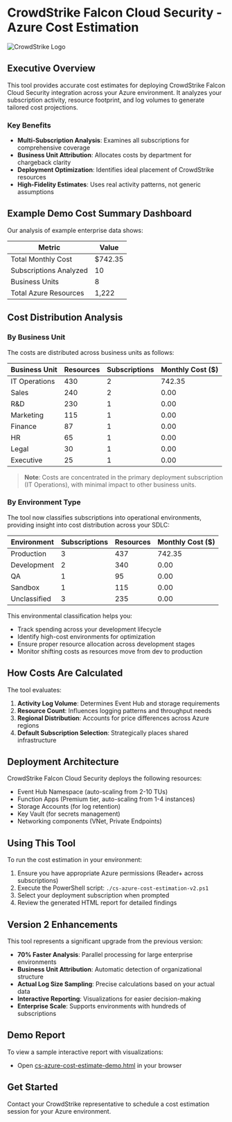 # CrowdStrike Falcon Cloud Security - Azure Cost Estimation

![CrowdStrike Logo](https://www.crowdstrike.com/wp-content/uploads/2022/01/CS-Arrow_Logo-260x38.png)

## Executive Overview

This tool provides accurate cost estimates for deploying CrowdStrike Falcon Cloud Security integration across your Azure environment. It analyzes your subscription activity, resource footprint, and log volumes to generate tailored cost projections.

### Key Benefits

- **Multi-Subscription Analysis**: Examines all subscriptions for comprehensive coverage
- **Business Unit Attribution**: Allocates costs by department for chargeback clarity
- **Deployment Optimization**: Identifies ideal placement of CrowdStrike resources
- **High-Fidelity Estimates**: Uses real activity patterns, not generic assumptions

## Example Demo Cost Summary Dashboard

Our analysis of example enterprise data shows:

| Metric | Value |
|--------|-------|
| Total Monthly Cost | $742.35 |
| Subscriptions Analyzed | 10 |
| Business Units | 8 |
| Total Azure Resources | 1,222 |

## Cost Distribution Analysis

### By Business Unit

The costs are distributed across business units as follows:

| Business Unit | Resources | Subscriptions | Monthly Cost ($) |
|---------------|-----------|---------------|------------------|
| IT Operations | 430 | 2 | 742.35 |
| Sales | 240 | 2 | 0.00 |
| R&D | 230 | 1 | 0.00 |
| Marketing | 115 | 1 | 0.00 |
| Finance | 87 | 1 | 0.00 |
| HR | 65 | 1 | 0.00 |
| Legal | 30 | 1 | 0.00 |
| Executive | 25 | 1 | 0.00 |

> **Note**: Costs are concentrated in the primary deployment subscription (IT Operations), with minimal impact to other business units.

### By Environment Type

The tool now classifies subscriptions into operational environments, providing insight into cost distribution across your SDLC:

| Environment   | Subscriptions | Resources | Monthly Cost ($) |
|---------------|---------------|-----------|------------------|
| Production    | 3             | 437       | 742.35           |
| Development   | 2             | 340       | 0.00             |
| QA            | 1             | 95        | 0.00             |
| Sandbox       | 1             | 115       | 0.00             |
| Unclassified  | 3             | 235       | 0.00             |

This environmental classification helps you:
- Track spending across your development lifecycle
- Identify high-cost environments for optimization
- Ensure proper resource allocation across development stages
- Monitor shifting costs as resources move from dev to production

## How Costs Are Calculated

The tool evaluates:

1. **Activity Log Volume**: Determines Event Hub and storage requirements
2. **Resource Count**: Influences logging patterns and throughput needs
3. **Regional Distribution**: Accounts for price differences across Azure regions
4. **Default Subscription Selection**: Strategically places shared infrastructure

## Deployment Architecture

CrowdStrike Falcon Cloud Security deploys the following resources:

- Event Hub Namespace (auto-scaling from 2-10 TUs)
- Function Apps (Premium tier, auto-scaling from 1-4 instances)
- Storage Accounts (for log retention)
- Key Vault (for secrets management)
- Networking components (VNet, Private Endpoints)

## Using This Tool

To run the cost estimation in your environment:

1. Ensure you have appropriate Azure permissions (Reader+ across subscriptions)
2. Execute the PowerShell script: `./cs-azure-cost-estimation-v2.ps1`
3. Select your deployment subscription when prompted
4. Review the generated HTML report for detailed findings

## Version 2 Enhancements

This tool represents a significant upgrade from the previous version:

- **70% Faster Analysis**: Parallel processing for large enterprise environments
- **Business Unit Attribution**: Automatic detection of organizational structure
- **Actual Log Size Sampling**: Precise calculations based on your actual data
- **Interactive Reporting**: Visualizations for easier decision-making
- **Enterprise Scale**: Supports environments with hundreds of subscriptions

## Demo Report

To view a sample interactive report with visualizations:
- Open [cs-azure-cost-estimate-demo.html](azure/cs-azure-cost-estimate-demo.html) in your browser

## Get Started

Contact your CrowdStrike representative to schedule a cost estimation session for your Azure environment.
